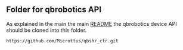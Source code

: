 ## Folder for qbrobotics API

As explained in the main the main [README](../README.md) the qbrobotics
device API should be cloned into this folder.

```commandline
https://github.com/Microttus/qbshr_ctr.git
```